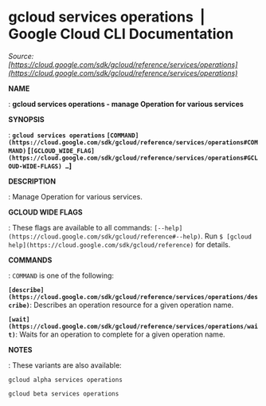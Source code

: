 # gcloud services operations  |  Google Cloud CLI Documentation

*Source: [https://cloud.google.com/sdk/gcloud/reference/services/operations](https://cloud.google.com/sdk/gcloud/reference/services/operations)*

**NAME**

: **gcloud services operations - manage Operation for various services**

**SYNOPSIS**

: **`gcloud services operations` `[COMMAND](https://cloud.google.com/sdk/gcloud/reference/services/operations#COMMAND)` [`[GCLOUD_WIDE_FLAG](https://cloud.google.com/sdk/gcloud/reference/services/operations#GCLOUD-WIDE-FLAGS) …`]**

**DESCRIPTION**

: Manage Operation for various services.

**GCLOUD WIDE FLAGS**

: These flags are available to all commands: `[--help](https://cloud.google.com/sdk/gcloud/reference#--help)`.
Run `$ [gcloud help](https://cloud.google.com/sdk/gcloud/reference)` for details.

**COMMANDS**

: ``COMMAND`` is one of the following:

**`[describe](https://cloud.google.com/sdk/gcloud/reference/services/operations/describe)`**:
Describes an operation resource for a given operation name.

**`[wait](https://cloud.google.com/sdk/gcloud/reference/services/operations/wait)`**:
Waits for an operation to complete for a given operation name.

**NOTES**

: These variants are also available:

```
gcloud alpha services operations
```

```
gcloud beta services operations
```